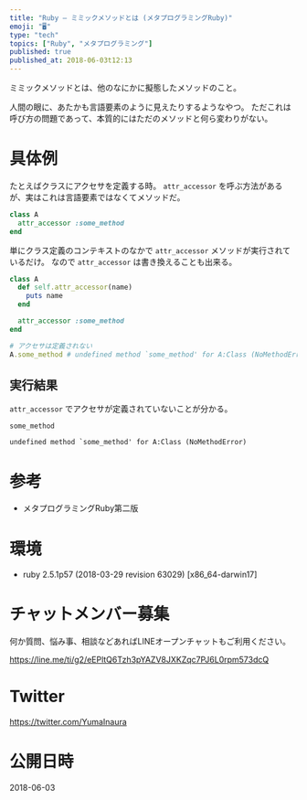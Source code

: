 ```yaml
---
title: "Ruby — ミミックメソッドとは (メタプログラミングRuby)"
emoji: "🖥"
type: "tech"
topics: ["Ruby", "メタプログラミング"]
published: true
published_at: 2018-06-03t12:13
---
```


ミミックメソッドとは、他のなにかに擬態したメソッドのこと。

人間の眼に、あたかも言語要素のように見えたりするようなやつ。
ただこれは呼び方の問題であって、本質的にはただのメソッドと何ら変わりがない。

# 具体例

たとえばクラスにアクセサを定義する時。
`attr_accessor` を呼ぶ方法があるが、実はこれは言語要素ではなくてメソッドだ。


```rb
class A
  attr_accessor :some_method
end
```

単にクラス定義のコンテキストのなかで `attr_accessor` メソッドが実行されているだけ。
なので `attr_accessor` は書き換えることも出来る。

```rb
class A
  def self.attr_accessor(name)
    puts name
  end

  attr_accessor :some_method
end

# アクセサは定義されない
A.some_method # undefined method `some_method' for A:Class (NoMethodError)
```

## 実行結果

`attr_accessor` でアクセサが定義されていないことが分かる。

```
some_method

undefined method `some_method' for A:Class (NoMethodError)
```

# 参考

- メタプログラミングRuby第二版

# 環境

- ruby 2.5.1p57 (2018-03-29 revision 63029) [x86_64-darwin17]









<!-- Update From Qiita API -->

# チャットメンバー募集


何か質問、悩み事、相談などあればLINEオープンチャットもご利用ください。

https://line.me/ti/g2/eEPltQ6Tzh3pYAZV8JXKZqc7PJ6L0rpm573dcQ





# Twitter


https://twitter.com/YumaInaura


<!-- Update From Qiita API -->



# 公開日時

2018-06-03
